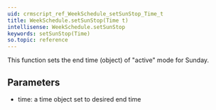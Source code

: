 ```yaml
---
uid: crmscript_ref_WeekSchedule_setSunStop_Time_t
title: WeekSchedule.setSunStop(Time t)
intellisense: WeekSchedule.setSunStop
keywords: setSunStop(Time)
so.topic: reference
---
```



This function sets the end time (object) of "active" mode for Sunday.




## Parameters


 - time: a time object set to desired end time


